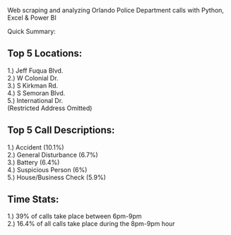 Web scraping and analyzing Orlando Police Department calls with Python, Excel & Power BI

Quick Summary:

## Top 5 Locations:  
1.) Jeff Fuqua Blvd.  
2.) W Colonial Dr.  
3.) S Kirkman Rd.  
4.) S Semoran Blvd.  
5.) International Dr.  
(Restricted Address Omitted)

## Top 5 Call Descriptions:  
1.) Accident (10.1%)  
2.) General Disturbance (6.7%)  
3.) Battery (6.4%)  
4.) Suspicious Person (6%)  
5.) House/Business Check (5.9%)  

## Time Stats:  
1.) 39% of calls take place between 6pm-9pm  
2.) 16.4% of all calls take place during the 8pm-9pm hour

